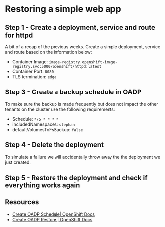 # Restoring a simple web app

## Step 1 - Create a deployment, service and route for httpd

A bit of a recap of the previous weeks. 
Create a simple deployment, service and route based on the information below:
* Container Image: `image-registry.openshift-image-registry.svc:5000/openshift/httpd:latest`
* Container Port: `8080`
* TLS termination: `edge`

## Step 3 - Create a backup schedule in OADP

To make sure the backup is made frequently but does not impact the other tenants on the cluster use the following requirements:

* Schedule: `*/5 * * * *`
* includedNamespaces: `stephan`
* defaultVolumesToFsBackup: `false`

## Step 4 - Delete the deployment

To simulate a failure we will accidentally throw away the the deployment we just created.

## Step 5 - Restore the deployment and check if everything works again


## Resources

* [Create OADP Schedule| OpenShift Docs](https://docs.openshift.com/container-platform/4.14/backup_and_restore/application_backup_and_restore/backing_up_and_restoring/oadp-scheduling-backups-doc.html)
* [Create OADP Restore | OpenShift Docs](https://docs.openshift.com/container-platform/4.14/backup_and_restore/application_backup_and_restore/backing_up_and_restoring/restoring-applications.html)
